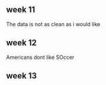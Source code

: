## week 11
The data is not as clean as i would like

## week 12 

Americans dont like SOccer


## week 13 

